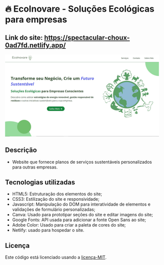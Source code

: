 # 🔥 EcoInovare - Soluções Ecológicas para empresas
## Link do site: https://spectacular-choux-0ad7fd.netlify.app/
![Seção Hero EcoInovare](./ASSETS/IMAGES/HOME/secao_hero_EcoInovare.jpg)
## Descrição
- Website que fornece planos de serviços sustentáveis personalizados para outras empresas.
## Tecnologias utilizadas
- HTML5: Estruturação dos elementos do site;
- CSS3: Estilização do site e responsividade;
- Javascript: Manipulação do DOM para interatividade de elementos e validações de formulário personalizadas;
- Canva: Usado para prototipar seções do site e editar imagens do site; 
- Google Fonts: API usada para adicionar a fonte Open Sans ao site;
- Adobe Color: Usado para criar a paleta de cores do site;
- Netlify: usado para hospedar o site.
## Licença
Este código está licenciado usando a [licença-MIT](./LICENSE).
 
